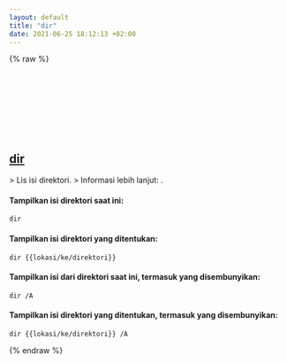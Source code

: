 ```yaml
---
layout: default
title: "dir"
date: 2021-06-25 18:12:13 +02:00
---
```

{% raw %}
<h2 id="dir">
  <a href="/id/windows/dir.html">dir</a> <a href="#dir"><svg class="icon">
    <use href="/assets/images/unicode_sprite.svg#link" />
  </svg></a>
</h2>
> Lis isi direktori.
> Informasi lebih lanjut: <https://docs.microsoft.com/windows-server/administration/windows-commands/dir>.

#### Tampilkan isi direktori saat ini:
```shell
dir
```
#### Tampilkan isi direktori yang ditentukan:
```shell
dir {{lokasi/ke/direktori}}
```
#### Tampilkan isi dari direktori saat ini, termasuk yang disembunyikan:
```shell
dir /A
```
#### Tampilkan isi direktori yang ditentukan, termasuk yang disembunyikan:
```shell
dir {{lokasi/ke/direktori}} /A
```
{% endraw %}